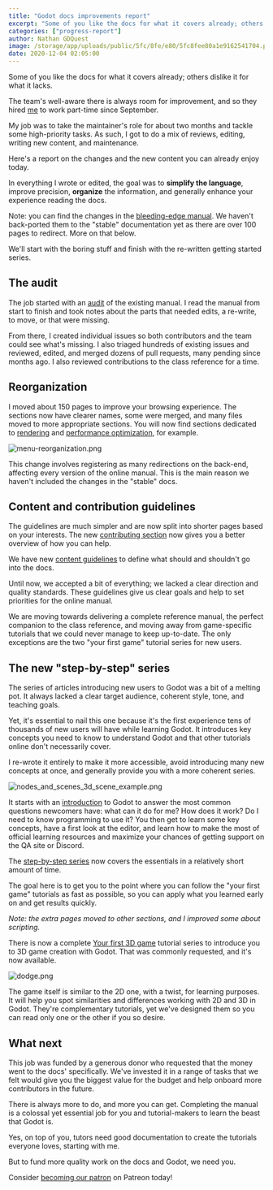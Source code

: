 ```yaml
---
title: "Godot docs improvements report"
excerpt: "Some of you like the docs for what it covers already; others dislike it for what it lacks. The team's well-aware there is always room for improvement, and so they hired me to work part-time on it since September. Here are all the changes you can already enjoy today!"
categories: ["progress-report"]
author: Nathan GDQuest
image: /storage/app/uploads/public/5fc/8fe/e80/5fc8fee80a1e9162541704.png
date: 2020-12-04 02:05:00
---
```


Some of you like the docs for what it covers already; others dislike it for what it lacks.

The team's well-aware there is always room for improvement, and so they hired [me](https://twitter.com/NathanGDQuest) to work part-time since September.

My job was to take the maintainer's role for about two months and tackle some high-priority tasks. As such, I got to do a mix of reviews, editing, writing new content, and maintenance.

Here's a report on the changes and the new content you can already enjoy today.

In everything I wrote or edited, the goal was to **simplify the language**, improve precision, **organize** the information, and generally enhance your experience reading the docs.

Note: you can find the changes in the [bleeding-edge manual](https://docs.godotengine.org/en/latest/). We haven't back-ported them to the "stable" documentation yet as there are over 100 pages to redirect. More on that below.

We'll start with the boring stuff and finish with the re-written getting started series.

## The audit

The job started with an [audit](https://github.com/godotengine/godot-docs/issues/3969) of the existing manual. I read the manual from start to finish and took notes about the parts that needed edits, a re-write, to move, or that were missing.

From there, I created individual issues so both contributors and the team could see what's missing. I also triaged hundreds of existing issues and reviewed, edited, and merged dozens of pull requests, many pending since months ago. I also reviewed contributions to the class reference for a time.

## Reorganization

I moved about 150 pages to improve your browsing experience. The sections now have clearer names, some were merged, and many files moved to more appropriate sections. You will now find sections dedicated to [rendering](https://docs.godotengine.org/en/latest/tutorials/rendering/index.html) and [performance optimization](https://docs.godotengine.org/en/latest/tutorials/performance/index.html), for example.

![menu-reorganization.png](/storage/app/uploads/public/5fc/8fe/6fa/5fc8fe6fae97d632718971.png)

This change involves registering as many redirections on the back-end, affecting every version of the online manual. This is the main reason we haven't included the changes in the "stable" docs.

## Content and contribution guidelines

The guidelines are much simpler and are now split into shorter pages based on your interests. The new [contributing section](https://docs.godotengine.org/en/latest/community/contributing/index.html) now gives you a better overview of how you can help.

We have new [content guidelines](https://docs.godotengine.org/en/latest/community/contributing/content_guidelines.html) to define what should and shouldn't go into the docs.

Until now, we accepted a bit of everything; we lacked a clear direction and quality standards. These guidelines give us clear goals and help to set priorities for the online manual.

We are moving towards delivering a complete reference manual, the perfect companion to the class reference, and moving away from game-specific tutorials that we could never manage to keep up-to-date. The only exceptions are the two "your first game" tutorial series for new users.

## The new "step-by-step" series

The series of articles introducing new users to Godot was a bit of a melting pot. It always lacked a clear target audience, coherent style, tone, and teaching goals.

Yet, it's essential to nail this one because it's the first experience tens of thousands of new users will have while learning Godot. It introduces key concepts you need to know to understand Godot and that other tutorials online don't necessarily cover.

I re-wrote it entirely to make it more accessible, avoid introducing many new concepts at once, and generally provide you with a more coherent series.

![nodes_and_scenes_3d_scene_example.png](/storage/app/uploads/public/5fc/8fe/bd6/5fc8febd65f7c670216153.png)

It starts with an [introduction](https://docs.godotengine.org/en/latest/getting_started/introduction/index.html) to Godot to answer the most common questions newcomers have: what can it do for me? How does it work? Do I need to know programming to use it? You then get to learn some key concepts, have a first look at the editor, and learn how to make the most of official learning resources and maximize your chances of getting support on the QA site or Discord.

The [step-by-step series](https://docs.godotengine.org/en/latest/getting_started/step_by_step/index.html) now covers the essentials in a relatively short amount of time.

The goal here is to get you to the point where you can follow the "your first game" tutorials as fast as possible, so you can apply what you learned early on and get results quickly.

_Note: the extra pages moved to other sections, and I improved some about scripting._

There is now a complete [Your first 3D game](https://docs.godotengine.org/en/latest/getting_started/first_3d_game/index.html) tutorial series to introduce you to 3D game creation with Godot. That was commonly requested, and it's now available.

![dodge.png](/storage/app/uploads/public/5fc/8fe/924/5fc8fe924a214204296490.png)

The game itself is similar to the 2D one, with a twist, for learning purposes. It will help you spot similarities and differences working with 2D and 3D in Godot. They're complementary tutorials, yet we've designed them so you can read only one or the other if you so desire.

## What next

This job was funded by a generous donor who requested that the money went to the docs' specifically. We've invested it in a range of tasks that we felt would give you the biggest value for the budget and help onboard more contributors in the future.

There is always more to do, and more you can get. Completing the manual is a colossal yet essential job for you and tutorial-makers to learn the beast that Godot is.

Yes, on top of you, tutors need good documentation to create the tutorials everyone loves, starting with me.

But to fund more quality work on the docs and Godot, we need you.

Consider [becoming our patron](https://www.patreon.com/godotengine) on Patreon today!
